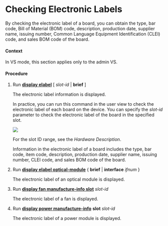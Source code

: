 Checking Electronic Labels
==========================

By checking the electronic label of a board, you can obtain the type, bar code, Bill of Material (BOM) code, description, production date, supplier name, issuing number, Common Language Equipment Identification (CLEI) code, and sales BOM code of the board.

#### Context

In VS mode, this section applies only to the admin VS.


#### Procedure

1. Run [**display elabel**](cmdqueryname=display+elabel) [ *slot-id* | **brief** ]
   
   
   
   The electronic label information is displayed.
   
   
   
   In practice, you can run this command in the user view to check the electronic label of each board on the device. You can specify the *slot-id* parameter to check the electronic label of the board in the specified slot.
   
   ![](../../../../public_sys-resources/note_3.0-en-us.png) 
   
   For the slot ID range, see the *Hardware Description*.
   
   Information in the electronic label of a board includes the type, bar code, item code, description, production date, supplier name, issuing number, CLEI code, and sales BOM code of the board.
2. Run [**display elabel optical-module**](cmdqueryname=display+elabel+optical-module) { **brief** | **interface** *ifnum* }
   
   
   
   The electronic label of an optical module is displayed.
3. Run [**display fan manufacture-info slot**](cmdqueryname=display+fan+manufacture-info+slot) *slot-id*
   
   
   
   The electronic label of a fan is displayed.
4. Run [**display power manufacture-info**](cmdqueryname=display+power+manufacture-info) **slot** *slot-id*
   
   
   
   The electronic label of a power module is displayed.